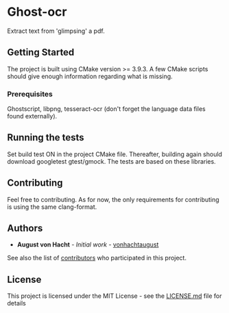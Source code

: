 # Ghost-ocr
Extract text from 'glimpsing' a pdf.

## Getting Started

The project is built using CMake version >= 3.9.3. A few CMake scripts should give enough information regarding what is missing.

### Prerequisites

Ghostscript, libpng, tesseract-ocr (don't forget the language data files found externally). 

## Running the tests

Set build test ON in the project CMake file. Thereafter, building again should download googletest gtest/gmock. The tests are based on these libraries.

## Contributing

Feel free to contributing. As for now, the only requirements for contributing is using the same clang-format.

## Authors

* **August von Hacht** - *Initial work* - [vonhachtaugust](https://github.com/vonhachtaugust)

See also the list of [contributors](https://github.com/vonhachtaugust/GameTheory/contributors) who participated in this project.

## License

This project is licensed under the MIT License - see the [LICENSE.md](LICENSE.md) file for details
